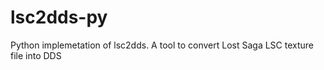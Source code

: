 # lsc2dds-py
Python implemetation of lsc2dds. A tool to convert Lost Saga LSC texture file into DDS
